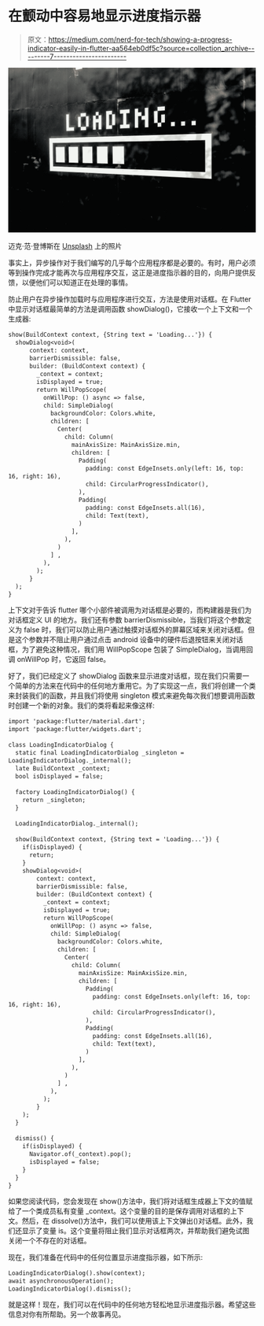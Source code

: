 # 在颤动中容易地显示进度指示器

> 原文：<https://medium.com/nerd-for-tech/showing-a-progress-indicator-easily-in-flutter-aa564eb0df5c?source=collection_archive---------7----------------------->

![](img/a2260c351c05970da4942423cce5bcf4.png)

迈克·范·登博斯在 [Unsplash](https://unsplash.com?utm_source=medium&utm_medium=referral) 上的照片

事实上，异步操作对于我们编写的几乎每个应用程序都是必要的。有时，用户必须等到操作完成才能再次与应用程序交互，这正是进度指示器的目的，向用户提供反馈，以便他们可以知道正在处理的事情。

防止用户在异步操作加载时与应用程序进行交互，方法是使用对话框。在 Flutter 中显示对话框最简单的方法是调用函数 showDialog()，它接收一个上下文和一个生成器:

```
show(BuildContext context, {String text = 'Loading...'}) {
  showDialog<void>(
      context: context,
      barrierDismissible: false,
      builder: (BuildContext context) {
        _context = context;
        isDisplayed = true;
        return WillPopScope(
          onWillPop: () async => false,
          child: SimpleDialog(
            backgroundColor: Colors.white,
            children: [
              Center(
                child: Column(
                  mainAxisSize: MainAxisSize.min,
                  children: [
                    Padding(
                      padding: const EdgeInsets.only(left: 16, top: 16, right: 16),
                      child: CircularProgressIndicator(),
                    ),
                    Padding(
                      padding: const EdgeInsets.all(16),
                      child: Text(text),
                    )
                  ],
                ),
              )
            ] ,
          ),
        );
      }
  );
}
```

上下文对于告诉 flutter 哪个小部件被调用为对话框是必要的，而构建器是我们为对话框定义 UI 的地方。我们还有参数 barrierDismissible，当我们将这个参数定义为 false 时，我们可以防止用户通过触摸对话框外的屏幕区域来关闭对话框。但是这个参数并不阻止用户通过点击 android 设备中的硬件后退按钮来关闭对话框，为了避免这种情况，我们用 WillPopScope 包装了 SimpleDialog，当调用回调 onWillPop 时，它返回 false。

好了，我们已经定义了 showDialog 函数来显示进度对话框，现在我们只需要一个简单的方法来在代码中的任何地方重用它。为了实现这一点，我们将创建一个类来封装我们的函数，并且我们将使用 singleton 模式来避免每次我们想要调用函数时创建一个新的对象。我们的类将看起来像这样:

```
import 'package:flutter/material.dart';
import 'package:flutter/widgets.dart';

class LoadingIndicatorDialog {
  static final LoadingIndicatorDialog _singleton = LoadingIndicatorDialog._internal();
  late BuildContext _context;
  bool isDisplayed = false;

  factory LoadingIndicatorDialog() {
    return _singleton;
  }

  LoadingIndicatorDialog._internal();

  show(BuildContext context, {String text = 'Loading...'}) {
    if(isDisplayed) {
      return;
    }
    showDialog<void>(
        context: context,
        barrierDismissible: false,
        builder: (BuildContext context) {
          _context = context;
          isDisplayed = true;
          return WillPopScope(
            onWillPop: () async => false,
            child: SimpleDialog(
              backgroundColor: Colors.white,
              children: [
                Center(
                  child: Column(
                    mainAxisSize: MainAxisSize.min,
                    children: [
                      Padding(
                        padding: const EdgeInsets.only(left: 16, top: 16, right: 16),
                        child: CircularProgressIndicator(),
                      ),
                      Padding(
                        padding: const EdgeInsets.all(16),
                        child: Text(text),
                      )
                    ],
                  ),
                )
              ] ,
            ),
          );
        }
    );
  }

  dismiss() {
    if(isDisplayed) {
      Navigator.of(_context).pop();
      isDisplayed = false;
    }
  }
}
```

如果您阅读代码，您会发现在 show()方法中，我们将对话框生成器上下文的值赋给了一个类成员私有变量 _context。这个变量的目的是保存调用对话框的上下文。然后，在 dissolve()方法中，我们可以使用该上下文弹出()对话框。此外，我们还显示了变量 is。这个变量将阻止我们显示对话框两次，并帮助我们避免试图关闭一个不存在的对话框。

现在，我们准备在代码中的任何位置显示进度指示器，如下所示:

```
LoadingIndicatorDialog().show(context);
await asynchronousOperation();
LoadingIndicatorDialog().dismiss();
```

就是这样！现在，我们可以在代码中的任何地方轻松地显示进度指示器。希望这些信息对你有所帮助。另一个故事再见。
